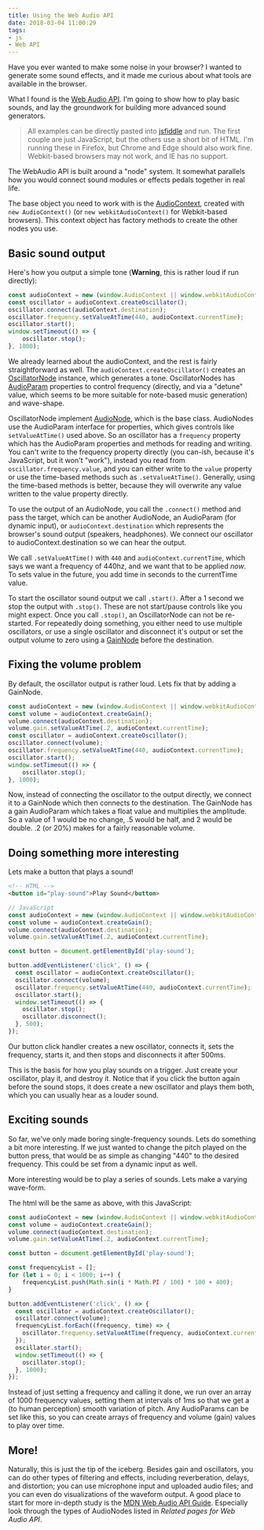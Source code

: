 ```yaml
---
title: Using the Web Audio API
date: 2018-03-04 11:00:29
tags:
- js
- Web API
---
```

Have you ever wanted to make some noise in your browser? I wanted to generate some sound effects, and it made me curious about what tools are available in the browser.

What I found is the [Web Audio API](https://developer.mozilla.org/en-US/docs/Web/API/Web_Audio_API). I'm going to show how to play basic sounds, and lay the groundwork for building more advanced sound generators.

> All examples can be directly pasted into [jsfiddle](https://jsfiddle.net/) and run. The first couple are just JavaScript, but the others use a short bit of HTML. I'm running these in Firefox, but Chrome and Edge should also work fine. Webkit-based browsers may not work, and IE has no support.

The WebAudio API is built around a "node" system. It somewhat parallels how you would connect sound modules or effects pedals together in real life.

The base object you need to work with is the [AudioContext](https://developer.mozilla.org/en-US/docs/Web/API/AudioContext), created with `new AudioContext()` (or `new webkitAudioContext()` for Webkit-based browsers). This context object has factory methods to create the other nodes you use.

## Basic sound output

Here's how you output a simple tone (**Warning**, this is rather loud if run directly):
```js
const audioContext = new (window.AudioContext || window.webkitAudioContext)();
const oscillator = audioContext.createOscillator();
oscillator.connect(audioContext.destination);
oscillator.frequency.setValueAtTime(440, audioContext.currentTime);
oscillator.start();
window.setTimeout(() => {
	oscillator.stop();
}, 1000);
```
We already learned about the audioContext, and the rest is fairly straightforward as well. The `audioContext.createOscillator()` creates an [OscillatorNode](https://developer.mozilla.org/en-US/docs/Web/API/OscillatorNode) instance, which generates a tone. OscillatorNodes has [AudioParam](https://developer.mozilla.org/en-US/docs/Web/API/AudioParam) properties to control frequency (directly, and via a "detune" value, which seems to be more suitable for note-based music generation) and wave-shape.

OscillatorNode implement [AudioNode](https://developer.mozilla.org/en-US/docs/Web/API/AudioNode), which is the base class. AudioNodes use the AudioParam interface for properties, which gives controls like `setValueAtTime()` used above. So an oscillator has a `frequency` property which has the AudioParam properties and methods for reading and writing. You can't write to the frequency property directly (you can-ish, because it's JavaScript, but it won't "work"), instead you read from `oscillator.frequency.value`, and you can either write to the `value` property or use the time-based methods such as `.setValueAtTime()`. Generally, using the time-based methods is better, because they will overwrite any value written to the value property directly.

To use the output of an AudioNode, you call the `.connect()` method and pass the target, which can be another AudioNode, an AudioParam (for dynamic input), or `audioContext.destination` which represents the browser's sound output (speakers, headphones). We connect our oscillator to audioContext.destination so we can hear the output.

We call `.setValueAtTime()` with `440` and `audioContext.currentTime`, which says we want a frequency of 440hz, and we want that to be applied *now*. To sets value in the future, you add time in seconds to the currentTime value.

To start the oscillator sound output we call `.start()`. After a 1 second we stop the output with `.stop()`. These are not start/pause controls like you might expect. Once you call `.stop()`, an OscillatorNode can not be re-started. For repeatedly doing something, you either need to use multiple oscillators, or use a single oscillator and disconnect it's output or set the output volume to zero using a [GainNode](https://developer.mozilla.org/en-US/docs/Web/API/GainNode) before the destination.

## Fixing the volume problem
By default, the oscillator output is rather loud. Lets fix that by adding a GainNode.
```js
const audioContext = new (window.AudioContext || window.webkitAudioContext)();
const volume = audioContext.createGain();
volume.connect(audioContext.destination);
volume.gain.setValueAtTime(.2, audioContext.currentTime);
const oscillator = audioContext.createOscillator();
oscillator.connect(volume);
oscillator.frequency.setValueAtTime(440, audioContext.currentTime);
oscillator.start();
window.setTimeout(() => {
	oscillator.stop();
}, 1000);
```
Now, instead of connecting the oscillator to the output directly, we connect it to a GainNode which then connects to the destination. The GainNode has a gain AudioParam which takes a float value and multiplies the amplitude. So a value of 1 would be no change, .5 would be half, and 2 would be double. .2 (or 20%) makes for a fairly reasonable volume.

## Doing something more interesting
Lets make a button that plays a sound!

```html
<!-- HTML -->
<button id="play-sound">Play Sound</button>
```
```js
// JavaScript
const audioContext = new (window.AudioContext || window.webkitAudioContext)();
const volume = audioContext.createGain();
volume.connect(audioContext.destination);
volume.gain.setValueAtTime(.2, audioContext.currentTime);

const button = document.getElementById('play-sound');

button.addEventListener('click', () => {
  const oscillator = audioContext.createOscillator();
  oscillator.connect(volume);
  oscillator.frequency.setValueAtTime(440, audioContext.currentTime);
  oscillator.start();
  window.setTimeout(() => {
    oscillator.stop();
    oscillator.disconnect();
  }, 500);
});
```
Our button click handler creates a new oscillator, connects it, sets the frequency, starts it, and then stops and disconnects it after 500ms.

This is the basis for how you play sounds on a trigger. Just create your oscillator, play it, and destroy it. Notice that if you click the button again before the sound stops, it does create a new oscillator and plays them both, which you can usually hear as a louder sound.

## Exciting sounds
So far, we've only made boring single-frequency sounds. Lets do something a bit more interesting. If we just wanted to change the pitch played on the button press, that would be as simple as changing "440" to the desired frequency. This could be set from a dynamic input as well.

More interesting would be to play a series of sounds. Lets make a varying wave-form.

The html will be the same as above, with this JavaScript:
```js
const audioContext = new (window.AudioContext || window.webkitAudioContext)();
const volume = audioContext.createGain();
volume.connect(audioContext.destination);
volume.gain.setValueAtTime(.2, audioContext.currentTime);

const button = document.getElementById('play-sound');

const frequencyList = [];
for (let i = 0; i < 1000; i++) {
	frequencyList.push(Math.sin(i * Math.PI / 100) * 100 + 400);
}

button.addEventListener('click', () => {
  const oscillator = audioContext.createOscillator();
  oscillator.connect(volume);
  frequencyList.forEach((frequency, time) => {
  	oscillator.frequency.setValueAtTime(frequency, audioContext.currentTime + time*.001);
  });
  oscillator.start();
  window.setTimeout(() => {
    oscillator.stop();
  }, 1000);
});
```
Instead of just setting a frequency and calling it done, we run over an array of 1000 frequency values, setting them at intervals of 1ms so that we get a (to human perception) smooth variation of pitch. Any AudioParams can be set like this, so you can create arrays of frequency and volume (gain) values to play over time.

## More!
Naturally, this is just the tip of the iceberg. Besides gain and oscillators, you can do other types of filtering and effects, including reverberation, delays, and distortion; you can use microphone input and uploaded audio files; and you can even do visualizations of the waveform output. A good place to start for more in-depth study is the [MDN Web Audio API Guide](https://developer.mozilla.org/en-US/docs/Web/API/Web_Audio_API). Especially look through the types of AudioNodes listed in *Related pages for Web Audio API*.
